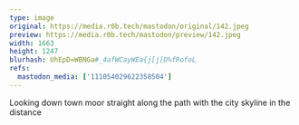 ```yaml
---
type: image
original: https://media.r0b.tech/mastodon/original/142.jpeg
preview: https://media.r0b.tech/mastodon/preview/142.jpeg
width: 1663
height: 1247
blurhash: UhEpD=WBNGa#_4afWCayWEa{j[j[D%fRofoL
refs:
  mastodon_media: ['111054029622358504']
---
```


Looking down town moor straight along the path with the city skyline in the distance
